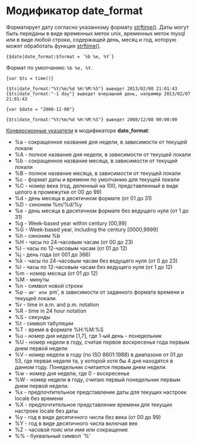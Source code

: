 Модификатор date_format
====================

Форматирует дату согласно указанному формату [strftime()](http://docs.php.net/ru/strftime).
Даты могут быть переданы в виде временных меток unix, временных меток mysql или в виде любой строки, содержащей день,
месяц и год, которую может обработать функция [strftime()](http://docs.php.net/ru/strftime).

```smarty
{$date|date_format:$format = `%b %e, %Y`}
```

Формат по умолчанию: `%b %e, %Y`.

```smarty
{var $ts = time()}

{$ts|date_format:"%Y/%m/%d %H:%M:%S"} выведет 2013/02/08 21:01:43
{$ts|date_format:"-1 day"} выведет вчерашний день, например 2013/02/07 21:01:43

{var $date = "2008-12-08"}

{$ts|date_format:"%Y/%m/%d %H:%M:%S"} выведет 2008/12/08 00:00:00
```

[Конверсионные указатели](http://docs.php.net/ru/strftime#refsect1-function.strftime-parameters) в модификаторе **date_format**:

* %a - сокращенное название дня недели, в зависимости от текущей локали
* %A - полное название дня недели, в зависимости от текущей локали
* %b - сокращенное название месяца, в зависимости от текущей локали
* %B - полное название месяца, в зависимости от текущей локали
* %c - формат даты и времени по умолчанию для текущей локали
* %C - номер века (год, деленный на 100, представленный в виде целого в промежутке от 00 до 99)
* %d - день месяца в десятичном формате (от 01 до 31)
* %D - синоним %m/%d/%y
* %e - день месяца в десятичном формате без ведущего нуля (от 1 до 31)
* %g - Week-based year within century [00,99]
* %G - Week-based year, including the century [0000,9999]
* %h - синоним %b
* %H - часы по 24-часовым часам (от 00 до 23)
* %I - часы по 12-часовым часам (от 01 до 12)
* %j - день года (от 001 до 366)
* %k - часы по 24-часовым часам без ведущего нуля (от 0 до 23)
* %l - часы по 12-часовым часам без ведущего нуля (от 1 до 12)
* %m - номер месяца (от 01 до 12)
* %M - минуты
* %n - символ новой строки
* %p - `am' или `pm', в зависимости от заданного формата времени и текущей локали.
* %r - time in a.m. and p.m. notation
* %R - time in 24 hour notation
* %S - секунды
* %t - символ табуляции
* %T - время в формате %H:%M:%S
* %u - номер дня недели [1,7], где 1-ый день - понедельник
* %U - номер недели в году, считая первое воскресенья года первым днем первой недели
* %V - номер недели в году (по ISO 8601:1988) в диапазоне от 01 до 53, где первая неделя та, у которой хотя бы 4 дня находятся в данном году. Понедельник считается первым днем недели.
* %w - номер дня недели, где 0 - воскресенье
* %W - номер недели в году, считаю первый понедельник первым днем первой недели.
* %x - предпочтительное представление даты для текущих настроек locale без времени
* %X - предпочтительное представление времени для текущих настроек locale без даты
* %y - год в виде десятичного числа без века (от 00 до 99)
* %Y - год в виде десятичного числа включая век
* %Z - часовой пояс или имя или сокращение
* %% - буквальный символ `%'
